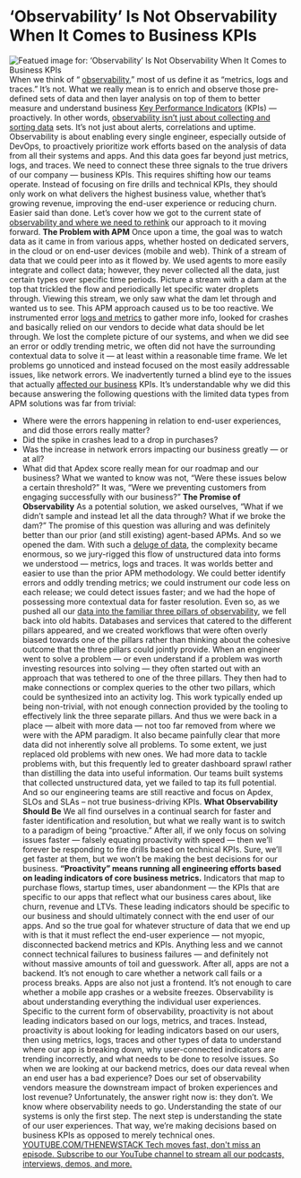 # ‘Observability’ Is Not Observability When It Comes to Business KPIs
![Featued image for: ‘Observability’ Is Not Observability When It Comes to Business KPIs](https://cdn.thenewstack.io/media/2024/03/70cc7638-ai-generated-8615473_1280-1024x574.png)
When we think of “
[observability](https://thenewstack.io/observability/),” most of us define it as “metrics, logs and traces.” It’s not. What we really mean is to enrich and observe those pre-defined sets of data and then layer analysis on top of them to better measure and understand business [Key Performance Indicators](https://thenewstack.io/measuring-key-kpis-and-platform-engineering-success/) (KPIs) — proactively.
In other words,
[observability isn’t just about collecting and sorting data](https://thenewstack.io/grappling-with-observability-data-management/) sets. It’s not just about alerts, correlations and uptime. Observability is about enabling every single engineer, especially outside of DevOps, to proactively prioritize work efforts based on the analysis of data from all their systems and apps.
And this data goes far beyond just metrics, logs, and traces.
We need to connect these three signals to the true drivers of our company — business KPIs. This requires shifting how our teams operate. Instead of focusing on fire drills and technical KPIs, they should only work on what delivers the highest business value, whether that’s growing revenue, improving the end-user experience or reducing churn. Easier said than done.
Let’s cover how we got to the current state of
[observability and where we need to rethink](https://thenewstack.io/rethinking-observability/) our approach to it moving forward.
**The Problem with APM**
Once upon a time, the goal was to watch data as it came in from various apps, whether hosted on dedicated servers, in the cloud or on end-user devices (mobile and web). Think of a stream of data that we could peer into as it flowed by.
We used agents to more easily integrate and collect data; however, they never collected all the data, just certain types over specific time periods. Picture a stream with a dam at the top that trickled the flow and periodically let specific water droplets through. Viewing this stream, we only saw what the dam let through and wanted us to see.
This APM approach caused us to be too reactive. We instrumented error
[logs and metrics](https://thenewstack.io/metrics-logs-and-traces-more-similar-than-they-appear/) to gather more info, looked for crashes and basically relied on our vendors to decide what data should be let through. We lost the complete picture of our systems, and when we did see an error or oddly trending metric, we often did not have the surrounding contextual data to solve it — at least within a reasonable time frame.
We let problems go unnoticed and instead focused on the most easily addressable issues, like network errors. We inadvertently turned a blind eye to the issues that actually
[affected our business](https://thenewstack.io/how-devops-affects-business-stakeholders-and-leaders/) KPIs.
It’s understandable why we did this because answering the following questions with the limited data types from APM solutions was far from trivial:
- Where were the errors happening in relation to end-user experiences, and did those errors really matter?
- Did the spike in crashes lead to a drop in purchases?
- Was the increase in network errors impacting our business greatly — or at all?
- What did that Apdex score really mean for our roadmap and our business?
What we wanted to know was not, “Were these issues below a certain threshold?” It was, “Were we preventing customers from engaging successfully with our business?”
**The Promise of Observability**
As a potential solution, we asked ourselves, “What if we didn’t sample and instead let all the data through? What if we broke the dam?” The promise of this question was alluring and was definitely better than our prior (and still existing) agent-based APMs.
And so we opened the dam.
With such a
[deluge of data](https://thenewstack.io/strategies-for-navigating-data-deluge/), the complexity became enormous, so we jury-rigged this flow of unstructured data into forms we understood — metrics, logs and traces. It was worlds better and easier to use than the prior APM methodology. We could better identify errors and oddly trending metrics; we could instrument our code less on each release; we could detect issues faster; and we had the hope of possessing more contextual data for faster resolution.
Even so, as we pushed all our
[data into the familiar three pillars of observability](https://thenewstack.io/take-control-of-your-observability-data-before-it-controls-you/), we fell back into old habits. Databases and services that catered to the different pillars appeared, and we created workflows that were often overly biased towards one of the pillars rather than thinking about the cohesive outcome that the three pillars could jointly provide.
When an engineer went to solve a problem — or even understand if a problem was worth investing resources into solving — they often started out with an approach that was tethered to one of the three pillars. They then had to make connections or complex queries to the other two pillars, which could be synthesized into an activity log. This work typically ended up being non-trivial, with not enough connection provided by the tooling to effectively link the three separate pillars.
And thus we were back in a place — albeit with more data — not too far removed from where we were with the APM paradigm.
It also became painfully clear that more data did not inherently solve all problems. To some extent, we just replaced old problems with new ones. We had more data to tackle problems with, but this frequently led to greater dashboard sprawl rather than distilling the data into useful information.
Our teams built systems that collected unstructured data, yet we failed to tap its full potential.
And so our engineering teams are still reactive and focus on Apdex, SLOs and SLAs – not true business-driving KPIs.
**What Observability Should Be**
We all find ourselves in a continual search for faster and faster identification and resolution, but what we really want is to switch to a paradigm of being “proactive.” After all, if we only focus on solving issues faster — falsely equating proactivity with speed — then we’ll forever be responding to fire drills based on technical KPIs. Sure, we’ll get faster at them, but we won’t be making the best decisions for our business.
**“Proactivity” means running all engineering efforts based on leading indicators of core business metrics.** Indicators that map to purchase flows, startup times, user abandonment — the KPIs that are specific to our apps that reflect what our business cares about, like churn, revenue and LTVs.
These leading indicators should be specific to our business and should ultimately connect with the end user of our apps. And so the true goal for whatever structure of data that we end up with is that it must reflect the end-user experience — not myopic, disconnected backend metrics and KPIs. Anything less and we cannot connect technical failures to business failures — and definitely not without massive amounts of toil and guesswork.
After all, apps are not a backend. It’s not enough to care whether a network call fails or a process breaks. Apps are also not just a frontend. It’s not enough to care whether a mobile app crashes or a website freezes. Observability is about understanding everything the individual user experiences.
Specific to the current form of observability, proactivity is not about leading indicators based on our logs, metrics, and traces. Instead, proactivity is about looking for leading indicators based on our users, then using metrics, logs, traces and other types of data to understand where our app is breaking down, why user-connected indicators are trending incorrectly, and what needs to be done to resolve issues.
So when we are looking at our backend metrics, does our data reveal when an end user has a bad experience? Does our set of observability vendors measure the downstream impact of broken experiences and lost revenue?
Unfortunately, the answer right now is: they don’t.
We know where observability needs to go. Understanding the state of our systems is only the first step. The next step is understanding the state of our user experiences. That way, we’re making decisions based on business KPIs as opposed to merely technical ones.
[
YOUTUBE.COM/THENEWSTACK
Tech moves fast, don't miss an episode. Subscribe to our YouTube
channel to stream all our podcasts, interviews, demos, and more.
](https://youtube.com/thenewstack?sub_confirmation=1)